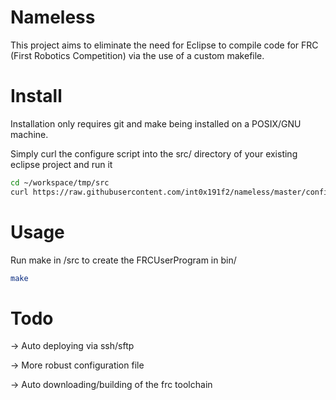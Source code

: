 # Nameless
This project aims to eliminate the need for Eclipse to compile code for FRC (First Robotics Competition) via the use of a custom makefile.

# Install
Installation only requires git and make being installed on a POSIX/GNU machine.

Simply curl the configure script into the src/ directory of your existing eclipse project and run it
```sh
cd ~/workspace/tmp/src
curl https://raw.githubusercontent.com/int0x191f2/nameless/master/configure.sh | sh
```
# Usage
Run make in <project>/src to create the FRCUserProgram in bin/
```sh
make
```
# Todo
-> Auto deploying via ssh/sftp

-> More robust configuration file

-> Auto downloading/building of the frc toolchain
